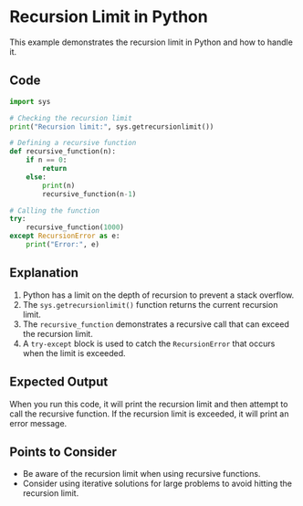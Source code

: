 # Recursion Limit in Python

This example demonstrates the recursion limit in Python and how to handle it.

## Code

```python
import sys

# Checking the recursion limit
print("Recursion limit:", sys.getrecursionlimit())

# Defining a recursive function
def recursive_function(n):
    if n == 0:
        return
    else:
        print(n)
        recursive_function(n-1)

# Calling the function
try:
    recursive_function(1000)
except RecursionError as e:
    print("Error:", e)
```

## Explanation

1. Python has a limit on the depth of recursion to prevent a stack overflow.
2. The `sys.getrecursionlimit()` function returns the current recursion limit.
3. The `recursive_function` demonstrates a recursive call that can exceed the recursion limit.
4. A `try-except` block is used to catch the `RecursionError` that occurs when the limit is exceeded.

## Expected Output

When you run this code, it will print the recursion limit and then attempt to call the recursive function. If the recursion limit is exceeded, it will print an error message.

## Points to Consider

- Be aware of the recursion limit when using recursive functions.
- Consider using iterative solutions for large problems to avoid hitting the recursion limit.
